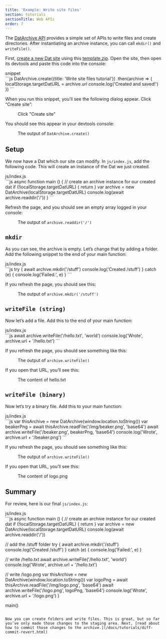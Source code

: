 ```yaml
---
title: 'Example: Write site files'
section: tutorials
sectionTitle: Web APIs
order: 7
---
```


The [DatArchive API](/docs/apis/dat.html) provides a simple set of APIs to write files and create directories. After instantiating an archive instance, you can call `mkdir()` and `writeFile()`.

First, [create a new Dat site](/docs/using-beaker/create-a-site.html) using this [<i class="fa fa-file-archive-o"></i> template.zip](/docs/tutorials/template.zip). Open the site, then open its devtools and paste this code into the console:

<figcaption class="code">snippet</figcaption>
```js
DatArchive.create({title: 'Write site files tutorial'})
  .then(archive => {
    localStorage.targetDatURL = archive.url
    console.log('Created and saved!')
  })
```

When you run this snippet, you’ll see the following dialog appear. Click “Create site”:

<figure>
<img data-src="/img/docs/tut-write-site-files/modal.jpg" >
<figcaption>Click "Create site"</figcaption>
</figure>

You should see this appear in your devtools console:

<figure>
<img data-src="/img/docs/tut-write-site-files/create-site.jpg" >
<figcaption>The output of <code>DatArchive.create()</code></figcaption>
</figure>

## Setup

We now have a Dat which our site can modify. In `js/index.js`, add the following code. This will create an instance of the Dat we just created.

<figcaption class="code">js/index.js</figcaption>
```js
async function main () {
  // create an archive instance for our created dat
  if (!localStorage.targetDatURL) {
    return
  }
  var archive = new DatArchive(localStorage.targetDatURL)
  console.log(await archive.readdir('/'))
}
```

Refresh the page, and you should see an empty array logged in your console:

<figure>
<img data-src="/img/docs/tut-write-site-files/readdir.jpg" >
<figcaption>The output of <code>archive.readdir('/')</code></figcaption>
</figure>

## `mkdir`

As you can see, the archive is empty. Let’s change that by adding a folder. Add the following snippet to the end of your main function:

<figcaption class="code">js/index.js</figcaption>
```js
try {
  await archive.mkdir('/stuff')
  console.log('Created /stuff')
} catch (e) {
  console.log('Failed:', e)
}
```

If you refresh the page, you should see this:

<figure>
<img data-src="/img/docs/tut-write-site-files/mkdir.jpg" >
<figcaption>The output of <code>archive.mkdir('/stuff')</code></figcaption>
</figure>

## `writeFile (string)`

Now let’s add a file. Add this to the end of your main function:

<figcaption class="code">js/index.js</figcaption>
```js
await archive.writeFile('/hello.txt', 'world')
console.log('Wrote', archive.url + '/hello.txt')
```

If you refresh the page, you should see something like this:

<figure>
<img data-src="/img/docs/tut-write-site-files/writefile.jpg" >
<figcaption>The output of <code>archive.writeFile()</code></figcaption>
</figure>

If you open that URL, you’ll see this:

<figure>
<img data-src="/img/docs/tut-write-site-files/writefile-view.png" >
<figcaption>The content of hello.txt</figcaption>
</figure>

## `writeFile (binary)`

Now let’s try a binary file. Add this to your main function:

<figcaption class="code">js/index.js</figcaption>
```js
var thisArchive = new DatArchive(window.location.toString())
var beakerPng = await thisArchive.readFile('/img/beaker.png', 'base64')
await archive.writeFile('/beaker.png', beakerPng, 'base64')
console.log('Wrote', archive.url + '/beaker.png')
```

If you refresh the page, you should see something like this:

<figure>
<img data-src="/img/docs/tut-write-site-files/writefile2.jpg" >
<figcaption>The output of <code>archive.writeFile()</code></figcaption>
</figure>

If you open that URL, you’ll see this:

<figure>
<img data-src="/img/docs/tut-write-site-files/writefile2-view.jpg" >
<figcaption>The content of logo.png</figcaption>
</figure>

## Summary

For review, here is our final `js/index.js`:

<figcaption class="code">js/index.js</figcaption>
```js
async function main () {
  // create an archive instance for our created dat
  if (!localStorage.targetDatURL) {
    return
  }
  var archive = new DatArchive(localStorage.targetDatURL)
  console.log(await archive.readdir('/'))

  // add the /stuff folder
  try {
    await archive.mkdir('/stuff')
    console.log('Created /stuff')
  } catch (e) {
    console.log('Failed:', e)
  }

  // write /hello.txt
  await archive.writeFile('/hello.txt', 'world')
  console.log('Wrote', archive.url + '/hello.txt')

  // write /logo.png
  var thisArchive = new DatArchive(window.location.toString())
  var logoPng = await thisArchive.readFile('/img/logo.png', 'base64')
  await archive.writeFile('/logo.png', logoPng, 'base64')
  console.log('Wrote', archive.url + '/logo.png')
}

main()
```

Now you can create folders and write files. This is great, but so far you’ve only made those changes to the staging area. Next, [read about how to commit those changes to the archive.](/docs/tutorials/diff-commit-revert.html)